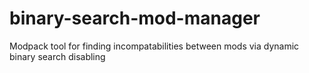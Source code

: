 # binary-search-mod-manager
Modpack tool for finding incompatabilities between mods via dynamic binary search disabling
